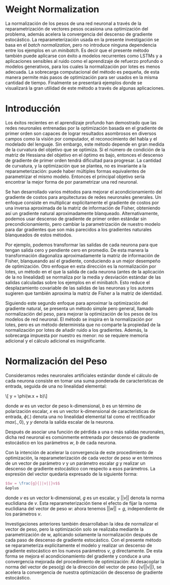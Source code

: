 <script type='text/javascript' src='http://cdn.mathjax.org/mathjax/latest/MathJax.js?config=TeX-AMS-MML_HTMLorMML'>
</script>


# Weight Normalization

La normalización de los pesos de una red neuronal a través de la reparametrización de vectores pesos ocasiona una optimización del problema, además acelera la convergencia del descenso de gradiente estocástico. La reparameterización usada en la presente investigación se basa en el *batch normalization*, pero no introduce ninguna dependencia entre los ejemplos en un *minibatch*. Es decir que el presente método también puede aplicarse con éxito a modelos recurrentes como LSTMs y a aplicaciones sensibles al ruido como el aprendizaje de refuerzo profundo o modelos generativos, para los cuales la normalización por lotes es menos adecuada. La sobrecarga computacional del método es pequeña, de esta manera permite más pasos de optimización para ser usados en la misma cantidad de tiempo. Finalmente se presentará ejemplos donde se visualizará la  gran utilidad de este método a través de algunas aplicaciones.

# Introducción

Los éxitos recientes en el aprendizaje profundo han demostrado que las redes neuronales entrenadas por la optimización basada en el gradiente de primer orden son capaces de lograr resultados asombrosos en diversos campos como la visión por computador, el reconocimiento del habla y el modelado del lenguaje. Sin embargo, este método depende en gran medida de la curvatura del objetivo que se optimiza. Si el número de condición de la matriz de Hessiana del objetivo en el óptimo es bajo, entonces el descenso de gradiente de primer orden tendrá dificultad para progresar. La cantidad de curvatura, y la optimización que se plantea, no es invariante a la reparameterización: puede haber múltiples formas equivalentes de parametrizar el mismo modelo. Entonces el principal objetivo sería encontrar la mejor forma de por parametrizar una red neuronal.

Se han desarrollado varios métodos para mejorar el acondicionamiento del gradiente de costos para arquitecturas de redes neuronales generales. Un enfoque consiste en multiplicar explícitamente el gradiente de costos por una inversa aproximada de la matriz de información de Fisher, obteniendo así un gradiente natural aproximadamente blanqueado. Alternativamente, podemos usar descenso de gradiente de primer orden estándar sin precondicionamiento, pero cambiar la parametrización de nuestro modelo para dar gradientes que son más parecidos a los gradientes naturales blanqueados de estos métodos.

Por ejemplo, podemos transformar las salidas de cada neurona para que tengan salida cero y pendiente cero en promedio. De esta manera la transformación diagonaliza aproximadamente la matriz de información de Fisher, blanqueando así el gradiente, conduciendo a un mejor desempeño de optimización. Otro enfoque en esta dirección es la normalización por lotes, un método en el que la salida de cada neurona (antes de la aplicación de la no linealidad) se normaliza por la media y desviación estándar de las salidas calculadas sobre los ejemplos en el minibatch. Esto reduce el desplazamiento covariable de las salidas de las neuronas y los autores sugieren que también aproxima la matriz de Fisher a la matriz de identidad.

Siguiendo este segundo enfoque para aproximar la optimización del gradiente natural, se presenta un método simple pero general, llamado normalización del peso, para mejorar la optimización de los pesos de los modelos de red neuronal. El método se inspira en la normalización por lotes, pero es un método determinista que no comparte la propiedad de la normalización por lotes de añadir ruido a los gradientes. Además, la sobrecarga impuesta por nuestro es menor: no se requiere memoria adicional y el cálculo adicional es insignificante.


# Normalización del Peso

Consideramos redes neuronales artificiales estándar donde el cálculo de cada neurona consiste en tomar una suma ponderada de características de entrada, seguida de una no linealidad elemental:

\\[ y = \phi(w.x + b)\\]


donde $w$ es un vector de peso k-dimensional, $b$ es un término de polarización escalar, $x$ es un vector k-dimensional de características de entrada, $\phi(.)$ denota una no linealidad elemental tal como el rectificador $max(., 0)$, y $y$ denota la salida escalar de la neurona.

Después de asociar una función de pérdida a una o más salidas neuronales, dicha red neuronal es comúnmente entrenada por descenso de gradiente estocástico en los parámetros $w$, $b$ de cada neurona.

Con la intención de acelerar la convergencia de este procedimiento de optimización, la reparameterización de cada vector de peso $w$ en términos de un vector de parámetro $v$ y un parámetro escalar $g$ y realizar un descenso de gradiente estocástico con respecto a esos parámetros. La expresión del vector quedaría expresado de la siguiente forma:

```Latex
$$w = \frac{g}{||v||}v$$
&oplus
```

donde $v$ es un vector k-dimensional, $g$ es un escalar, y $||v||$ denota la norma euclidiana de $v$. Esta reparameterización tiene el efecto de fijar la norma euclidiana del vector de peso $w$: ahora tenemos $||w|| = g$, independiente de los parámetros $v$.

Investigaciones anteriores también desarrollaban la idea de normalizar el vector de peso, pero la optimización solo se realizaba mediante la parametrización de w, aplicando solamente la normalización después de cada paso de descenso de gradiente estocástico. Con el presente método se reparameteriza explícitamente el modelo y realizar un descenso de gradiente estocástico en los nuevos parámetros $v$, $g$ directamente. De esta forma se mejora el acondicionamiento del gradiente y conduce a una convergencia mejorada del procedimiento de optimización: Al desacoplar la norma del vector de peso(g) de la dirección del vector de peso (v/||v||), se acelera la convergencia de nuestra optimización de descenso de gradiente estocástico.
